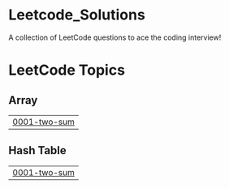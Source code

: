 # Leetcode_Solutions
A collection of LeetCode questions to ace the coding interview!

<!---LeetCode Topics Start-->
# LeetCode Topics
## Array
|  |
| ------- |
| [0001-two-sum](https://github.com/sprasadhpy/Leetcode_Solutions/tree/master/0001-two-sum) |
## Hash Table
|  |
| ------- |
| [0001-two-sum](https://github.com/sprasadhpy/Leetcode_Solutions/tree/master/0001-two-sum) |
<!---LeetCode Topics End-->